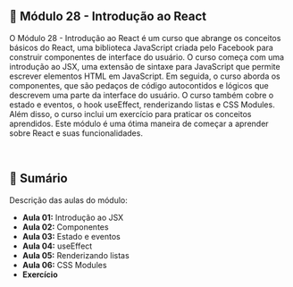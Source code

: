 ## 📌 Módulo 28 - Introdução ao React
O Módulo 28 - Introdução ao React é um curso que abrange os conceitos básicos do React, uma biblioteca JavaScript criada pelo Facebook para construir componentes de interface do usuário. O curso começa com uma introdução ao JSX, uma extensão de sintaxe para JavaScript que permite escrever elementos HTML em JavaScript. Em seguida, o curso aborda os componentes, que são pedaços de código autocontidos e lógicos que descrevem uma parte da interface do usuário. O curso também cobre o estado e eventos, o hook useEffect, renderizando listas e CSS Modules. Além disso, o curso inclui um exercício para praticar os conceitos aprendidos. Este módulo é uma ótima maneira de começar a aprender sobre React e suas funcionalidades.

<br>

## 📎 Sumário
Descrição das aulas do módulo:
- **Aula 01:** Introdução ao JSX
- **Aula 02:** Componentes
- **Aula 03:** Estado e eventos
- **Aula 04:** useEffect
- **Aula 05:** Renderizando listas
- **Aula 06:** CSS Modules
- **Exercício**